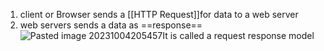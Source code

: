 1. client or Browser sends a [[HTTP Request]]for data to a web server
2. web servers sends a data as ==response==
   ![Pasted image 20231004205457](Pasted%20image%2020231004205457.png)It is called a request response model
